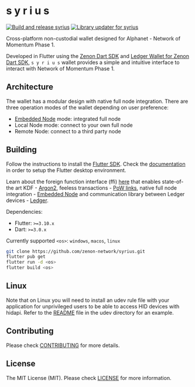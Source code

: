# s y r i u s

[![Build and release syrius](https://github.com/zenon-network/syrius/actions/workflows/syrius_builder.yml/badge.svg?branch=develop)](https://github.com/zenon-network/syrius/actions/workflows/syrius_builder.yml) [![Library updater for syrius](https://github.com/zenon-network/syrius/actions/workflows/syrius_lib_updater.yml/badge.svg?branch=develop)](https://github.com/zenon-network/syrius/actions/workflows/syrius_lib_updater.yml)

Cross-platform non-custodial wallet designed for Alphanet - Network of Momentum Phase 1.

Developed in Flutter using the [Zenon Dart SDK](https://github.com/zenon-network/znn_sdk_dart) and [Ledger Wallet for Zenon Dart SDK](https://github.com/hypercore-one/znn_ledger_dart), `s y r i u s` wallet provides a simple and intuitive interface to interact with Network of Momentum Phase 1.

## Architecture

The wallet has a modular design with native full node integration. There are three operation modes of the wallet depending on user preference:

- [Embedded Node](https://github.com/zenon-network/go-zenon) mode: integrated full node
- Local Node mode: connect to your own full node
- Remote Node: connect to a third party node

## Building

Follow the instructions to install the [Flutter SDK](https://docs.flutter.dev/get-started/install). Check the [documentation](https://docs.flutter.dev/desktop) in order to setup the Flutter desktop environment.

Learn about the foreign function interface (ffi) [here](https://docs.flutter.dev/development/platform-integration/c-interop) that enables state-of-the art KDF - [Argon2](https://github.com/zenon-network/argon2_ffi), feeless transactions - [PoW links](https://github.com/zenon-network/znn-pow-links-cpp), native full node integration - [Embedded Node](https://github.com/zenon-network/go-zenon) and communication library between Ledger devices - [Ledger](https://github.com/zenon-network/ledger_ffi_rs).

Dependencies:

- Flutter: `>=3.10.x`
- Dart: `>=3.0.x`

Currently supported `<os>`: `windows`, `macos`, `linux`

```bash
git clone https://github.com/zenon-network/syrius.git
flutter pub get
flutter run -d <os>
flutter build <os>
```

## Linux

Note that on Linux you will need to install an udev rule file with your application for unprivileged users to be able to access HID devices with hidapi. 
Refer to the [README](udev/) file in the udev directory for an example.

## Contributing

Please check [CONTRIBUTING](./CONTRIBUTING.md) for more details.

## License

The MIT License (MIT). Please check [LICENSE](./LICENSE) for more information.
